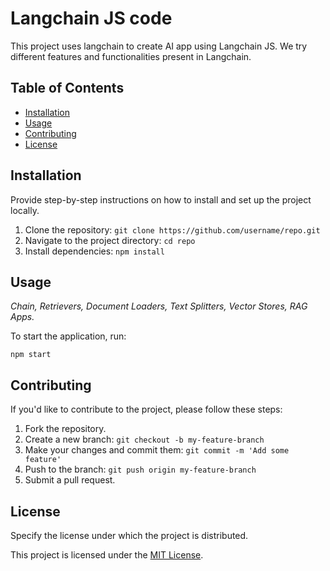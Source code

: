 # Langchain JS code

This project uses langchain to create AI app using Langchain JS. We try different features and functionalities present in Langchain.

## Table of Contents

- [Installation](#installation)
- [Usage](#usage)
- [Contributing](#contributing)
- [License](#license)

## Installation

Provide step-by-step instructions on how to install and set up the project
locally.

1. Clone the repository: `git clone https://github.com/username/repo.git`
2. Navigate to the project directory: `cd repo`
3. Install dependencies: `npm install`

## Usage


_Chain, Retrievers, Document Loaders, Text Splitters, Vector Stores, RAG Apps._

To start the application, run:

`npm start`

## Contributing

If you'd like to contribute to the project, please follow these steps:

1. Fork the repository.
2. Create a new branch: `git checkout -b my-feature-branch`
3. Make your changes and commit them: `git commit -m 'Add some feature'`
4. Push to the branch: `git push origin my-feature-branch`
5. Submit a pull request.

## License

Specify the license under which the project is distributed.

This project is licensed under the [MIT License](LICENSE).
